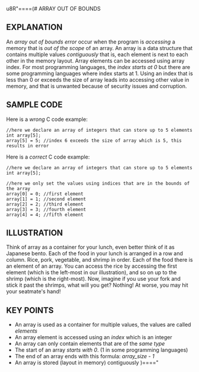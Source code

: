 u8R"====(# ARRAY OUT OF BOUNDS
## EXPLANATION
An *array out of bounds error* occur when the program is *accessing* a memory that
is *out of the scope* of an array. An array is a data structure that contains
multiple values *contiguously* that is, each element is next to each other in
the memory layout. Array elements can be accessed using array index. For most
programming languages, the *index starts at 0* but there are some programming
languages where index starts at 1. Using an index that is less than 0 or
exceeds the size of array leads into accessing other value in memory, and that
is unwanted because of security issues and corruption.
## SAMPLE CODE
Here is a *wrong* C code example:
```
//here we declare an array of integers that can store up to 5 elements
int array[5];
array[5] = 5; //index 6 exceeds the size of array which is 5, this results in error
```
Here is a *correct* C code example:
```
//here we declare an array of integers that can store up to 5 elements
int array[5];

//here we only set the values using indices that are in the bounds of the array
array[0] = 0; //first element
array[1] = 1; //second element
array[2] = 2; //third element
array[3] = 3; //fourth element
array[4] = 4; //fifth element
```
## ILLUSTRATION
Think of array as a container for your lunch, even better think of it as
Japanese bento. Each of the food in your lunch is arranged in a row and column.
Rice, pork, vegetable, and shrimp in order. Each of the food there is an
element of an array. You can access the rice by accessing the first element
(which is the left-most in our illustration), and so on up to the shrimp (which
is the right-most). Now, imagine if you use your fork and stick it past the
shrimps, what will you get? Nothing! At worse, you may hit your seatmate's
hand!
## KEY POINTS
  * An array is used as a container for multiple values, the values are called *elements*
  * An array element is accessed using an *index* which is an integer
  * An array can only contain elements that are of the *same type*
  * The start of an array *starts with 0*. (1 in some programming languages)
  * The end of an array ends with this formula: *array_size - 1*
  * An array is stored (layout in memory) contiguously
)===="
